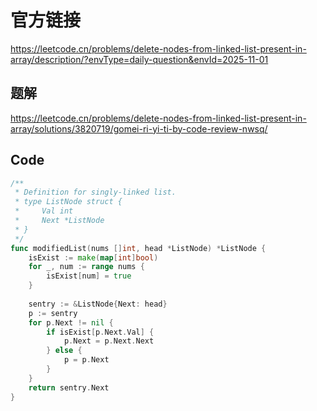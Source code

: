 # 官方链接
https://leetcode.cn/problems/delete-nodes-from-linked-list-present-in-array/description/?envType=daily-question&envId=2025-11-01

## 题解
https://leetcode.cn/problems/delete-nodes-from-linked-list-present-in-array/solutions/3820719/gomei-ri-yi-ti-by-code-review-nwsq/

## Code
```go
/**
 * Definition for singly-linked list.
 * type ListNode struct {
 *     Val int
 *     Next *ListNode
 * }
 */
func modifiedList(nums []int, head *ListNode) *ListNode {
    isExist := make(map[int]bool)
    for _, num := range nums {
        isExist[num] = true
    }
    
    sentry := &ListNode{Next: head}
    p := sentry
    for p.Next != nil {
        if isExist[p.Next.Val] {
            p.Next = p.Next.Next
        } else {
            p = p.Next
        }
    }
    return sentry.Next
}
```